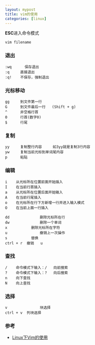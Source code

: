 ```yaml
---
layout: mypost
title: vim的使用
categories: [linux]
---
```


**ESC**进入命令模式

```
vim filename
```

### 退出

```
:wq  	 保存退出
:q     直接退出
:q!    不保存，强制退出
```

### 光标移动
```
gg     到文件第一行    
G      到文件最后一行   (Shift + g)    
^      非空格行首    
0      行首(数字0)    
$      行尾
```

### 复制
```
yy     复制整行内容     如3yy就是复制3行内容    
yw     复制当前光标到单词尾内容    
p      粘贴
```

### 编辑

```
i    从光标所在位置前面开始插入    
I    在当前行首插入    
a    从光标所在位置后面开始输入    
A    在当前行尾插入    
o    在光标所在行下方新增一行并进入输入模式    
O    在当前上面一行插入
```

```
dd   			删除光标所在行    
dw  			删除一个单词    
x     		删除光标所在字符    
u    			撤销上一次操作    
s     		替换    
ctrl + r  撤销   u
```


### 查找

```
/    命令模式下输入：/   向前搜索    
?    命令模式下输入：?   向后搜索    
n    向下查找    
N    向上查找
```

### 选择

```
v    			块选择    
ctrl + v  列块选择
```

### 参考
- [Linux下Vim的使用](https://www.cnblogs.com/longwhite/p/10397730.html)